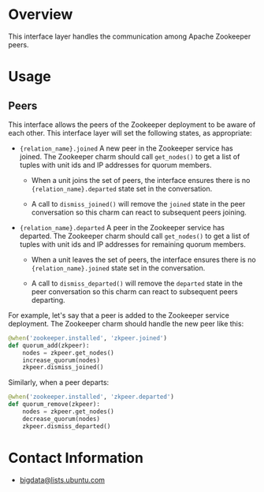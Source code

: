 # Overview

This interface layer handles the communication among Apache Zookeeper peers.


# Usage

## Peers

This interface allows the peers of the Zookeeper deployment to be aware of
each other. This interface layer will set the following states, as appropriate:

  * `{relation_name}.joined` A new peer in the Zookeeper service has
  joined. The Zookeeper charm should call `get_nodes()` to get
  a list of tuples with unit ids and IP addresses for quorum members.

    * When a unit joins the set of peers, the interface ensures there
    is no `{relation_name}.departed` state set in the conversation.

    * A call to `dismiss_joined()` will remove the `joined` state in the
    peer conversation so this charm can react to subsequent peers joining.


  * `{relation_name}.departed` A peer in the Zookeeper service has
  departed. The Zookeeper charm should call `get_nodes()` to get
  a list of tuples with unit ids and IP addresses for remaining quorum members.

    * When a unit leaves the set of peers, the interface ensures there
    is no `{relation_name}.joined` state set in the conversation.

    * A call to `dismiss_departed()` will remove the `departed` state in the
    peer conversation so this charm can react to subsequent peers departing.


For example, let's say that a peer is added to the Zookeeper service
deployment. The Zookeeper charm should handle the new peer like this:

```python
@when('zookeeper.installed', 'zkpeer.joined')
def quorum_add(zkpeer):
    nodes = zkpeer.get_nodes()
    increase_quorum(nodes)
    zkpeer.dismiss_joined()
```

Similarly, when a peer departs:

```python
@when('zookeeper.installed', 'zkpeer.departed')
def quorum_remove(zkpeer):
    nodes = zkpeer.get_nodes()
    decrease_quorum(nodes)
    zkpeer.dismiss_departed()
```


# Contact Information

- <bigdata@lists.ubuntu.com>
